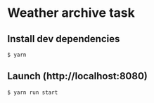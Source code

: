 # Weather archive task

## Install dev dependencies
```
$ yarn
```

## Launch (http://localhost:8080)
```
$ yarn run start
```
